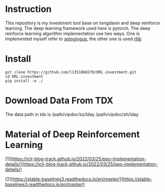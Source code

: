 # Instruction
This repository is my investment tool base on tongdaxin and deep reinforce learning. The deep learning framework used here is pytorch. The deep reinforce learning algorithm implementation use two ways. One is implemented myself refer to [spingingup](https://github.com/openai/spinningup), the other one is used [rllib](https://github.com/ray-project/ray)

# Install
```
git clone https://github.com/l1351868270/DRL-investment.git
cd DRL-investment
pip install -e ./
```

# Download Data From TDX
The data path in tdx is /path/vipdoc/sz/lday  /path/vipdoc/sh/lday 

# Material of Deep Reinforcement Learning


[1][https://iclr-blog-track.github.io/2022/03/25/ppo-implementation-details/](https://iclr-blog-track.github.io/2022/03/25/ppo-implementation-details/)


[2][https://stable-baselines3.readthedocs.io/en/master/](https://stable-baselines3.readthedocs.io/en/master/)
